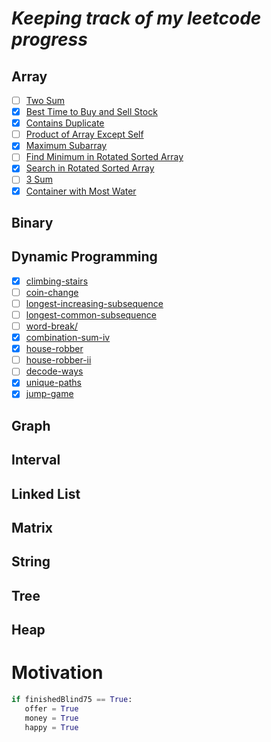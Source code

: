 

# _Keeping track of my leetcode progress_

## Array 
   - [ ] [Two Sum](https://leetcode.com/problems/two-sum/)
   - [x] [Best Time to Buy and Sell Stock](https://leetcode.com/problems/best-time-to-buy-and-sell-stock/)
   - [x] [Contains Duplicate](https://leetcode.com/problems/contains-duplicate/)
   - [ ] [Product of Array Except Self](https://leetcode.com/problems/product-of-array-except-self/)
   - [x] [Maximum Subarray](https://leetcode.com/problems/maximum-subarray/)
   - [ ] [Find Minimum in Rotated Sorted Array](https://leetcode.com/problems/find-minimum-in-rotated-sorted-array/)
   - [x] [Search in Rotated Sorted Array](https://leetcode.com/problems/search-in-rotated-sorted-array/)
   - [ ] [3 Sum](https://leetcode.com/problems/3sum/)
   - [x] [Container with Most Water](https://leetcode.com/problems/container-with-most-water/)
  
## Binary

## Dynamic Programming
   - [x] [climbing-stairs](https://leetcode.com/problems/climbing-stairs/)
   - [ ] [coin-change](https://leetcode.com/problems/coin-change/)
   - [ ] [longest-increasing-subsequence](https://leetcode.com/problems/longest-increasing-subsequence/)
   - [ ] [longest-common-subsequence](https://leetcode.com/problems/longest-common-subsequence/)
   - [ ] [word-break/](https://leetcode.com/problems/word-break/)
   - [x] [combination-sum-iv](https://leetcode.com/problems/combination-sum-iv/)
   - [x] [house-robber](https://leetcode.com/problems/house-robber/)
   - [ ] [house-robber-ii](https://leetcode.com/problems/house-robber-ii/)
   - [ ] [decode-ways](https://leetcode.com/problems/decode-ways/)
   - [x] [unique-paths](https://leetcode.com/problems/unique-paths/)
   - [x] [jump-game](https://leetcode.com/problems/jump-game/)
   
## Graph
## Interval
## Linked List
## Matrix
## String
## Tree
## Heap

# Motivation 

```Python
if finishedBlind75 == True:
   offer = True
   money = True
   happy = True
```
